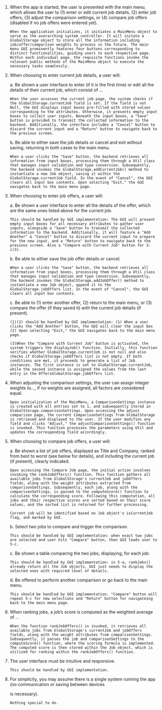 1. When the app is started, the user is presented with the main menu, which allows the user to (1) enter or edit current job details, (2) enter job offers, (3) adjust the comparison settings, or (4) compare job offers (disabled if no job offers were entered yet).

       When the application initializes, it initiates a MainMenu object to serve as the overarching system controller. It will initate a GlobalStorage object to store all the information including job/offer/comparison weights to process in the future. The main menu GUI prominently features four buttons corresponding to distinct functionalities, guiding users to each respective page. Within each individual page, the requisite functions invoke the relevant public methods of the MainMenu object to execute the necessary tasks seamlessly. 

2. When choosing to enter current job details, a user will:

   a. Be shown a user interface to enter (if it is the first time) or edit all the details of their current job, which consist of …

       When the user accesses the current job page, the system checks if the GlobalStorage.currentJob field is set. If the field is not Null, the GUI displays input boxes pre-filled with stored values corresponding to the attributes. Otherwise, it presents empty input boxes to collect user inputs. Beneath the input boxes, a "Save" button is provided to transmit the collected information to the backend. Additionally, the interface includes a "Cancel" button to discard the current input and a "Return" button to navigate back to the previous screen.

   b. Be able to either save the job details or cancel and exit without saving, returning in both cases to the main menu.

       When a user clicks the "Save" button, the backend retrieves all information from input boxes, processing them through a Util class that manages input validation and type conversion. Subsequently, the backend invokes the GlobalStorage.addCurrentJob() method to instantiate a new Job object, saving it within the GlobalStorage.currentJob field. In the event of "Cancel", the GUI clears all input box contents. Upon selecting "Exit," the GUI navigates back to the main menu page.

3. When choosing to enter job offers, a user will:

   a. Be shown a user interface to enter all the details of the offer, which are the same ones listed above for the current job.

       This should be handled by GUI implementation: The GUI will present empty input boxes for all necessary attributes to gather user inputs, alongside a "Save" button to transmit the collected information to the backend. Additionally, it will feature a "Add Another" & "Cancel" button to discard the current input to prepare for the new input, and a "Return" button to navigate back to the previous screen. Also a "Compare with Current Job" button for 3-c(3).

    b. Be able to either save the job offer details or cancel.

       When a user clicks the "Save" button, the backend retrieves all information from input boxes, processing them through a Util class that manages input validation and type conversion. Subsequently, the backend invokes the GlobalStorage.addJobOffer() method to instantiate a new Job object, append it to the GlobalStorage.jobOffers list. In the event of "Cancel", the GUI clears all input box contents.

    c. Be able to (1) enter another offer, (2) return to the main menu, or (3) compare the offer (if they saved it) with the current job details (if present).

       (1)(2) should be handled by GUI implementation: (1) When a user clicks the "Add Another" button, the GUI will clear the input box (2) Upon selecting "Exit," the GUI navigates back to the main menu page. 
        
       (3)When the "Compare with Current Job" button is activated, the system triggers the displayJob() function. Initially, this function verifies whether GlobalStorage.currentJob is not null and also checks if GlobalStorage.jobOffers list is not empty. If both conditions are met, it proceeds to generate a list of Job instances. The first instance is set to GlobalStorage.currentJob, while the second instance is assigned the values from the last entry in the OffersGlobalStorage.jobOffers list.


4. When adjusting the comparison settings, the user can assign integer weights to…, If no weights are assigned, all factors are considered equal.

       Upon initialization of the MainMenu, a ComparisonSettings instance is created with all entries set to 1, and subsequently stored in GlobalStorage.comparisonSettings. Upon accessing the adjust comparison page, the current ComparisonSettings from GlobalStorage is retrieved and displayed to the user. If the user modifies any field and clicks "Adjust," the adjustComparisonSettings() function is invoked. This function processes the parameters using Util and updates the corresponding field accordingly.

5. When choosing to compare job offers, a user will:

    a. Be shown a list of job offers, displayed as Title and Company, ranked from best to worst (see below for details), and including the current job (if present), clearly indicated.

       Upon accessing the Compare Job page, the initial action involves invoking the rankJobOffers() function. This function gathers all available jobs from GlobalStorage's currentJob and jobOffers fields, along with the weight attributes extracted from comparisonSettings. Subsequently, each job, along with the comparisonSettings, is passed to the computeScore() function to calculate the corresponding score. Following this computation, all jobs and their respective scores are sorted based on their score values, and the sorted list is returned for further processing.

       Current job will be identified based on Job object's isCurrentJob flag, and marked by GUI.

    b. Select two jobs to compare and trigger the comparison.

       This should be handled by GUI implementation: when exact two jobs are selected and user hits "Compare" button, then GUI leads user to 5-c.

    c. Be shown a table comparing the two jobs, displaying, for each job:

       This should be handled by GUI implementation: in 5-a, rankJobs() already return all the Job objects, GUI just needs to display the selected ones with required level of details.

    d. Be offered to perform another comparison or go back to the main menu.

       This should be handled by GUI implementation. "Compare" button will repeat 5-c for new selections and "Return" button for navigateing back to the main menu page.

6. When ranking jobs, a job’s score is computed as the weighted average of …
        
       When the function rankJobOffers() is invoked, it retrieves all available jobs from GlobalStorage's currentJob and jobOffers fields, along with the weight attributes from comparisonSettings. Subsequently, it passes the job and comparisonSettings to the computeScore() function, where the scoring formula is implemented. The computed score is then stored within the Job object, which is utilized for ranking within the rankJobOffers() function.

7. The user interface must be intuitive and responsive.

       This should be handled by GUI implementation.

8. For simplicity, you may assume there is a single system running the app (no communication or saving between devices 

   is necessary).

       Nothing special to do.


